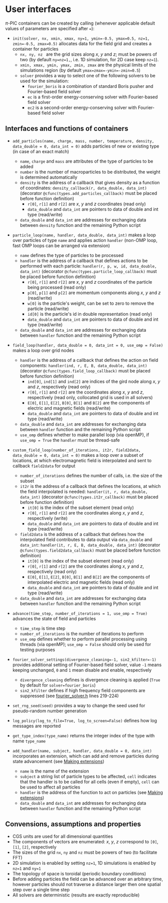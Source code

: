 # User interfaces

$\pi$-PIC containers can be created by calling (whenever applicable default values of parameters are specified after `=`):

- `init(solver, nx, xmin, xmax, ny=1, ymin=-0.5, ymax=0.5, nz=1, zmin=-0.5, zmax=0.5)` allocates data for the field grid and creates a container for particles
    - `nx, ny, nz ` are the grid sizes along $x$, $y$ and $z$; must be powers of two (by default `ny=nz=1,`, i.e. 1D simulation, for 2D case keep `nz=1`). 
    - `xmin, xmax, ymin, ymax, zmin, zmax` are the physical limits of the simulations region (by default `ymax=zmax=-ymin=-zmin=0.5`)
    - `solver` provides a way to select one of the following solvers to be used for the simulation:
        - `fourier_boris` is a combination of standard Boris pusher and Fourier-based field solver
        - `ec` is a first-order energy-conserving solver with Fourier-based field solver
        - `ec2` is a second-order energy-conserving solver with Fourier-based field solver

Interfaces and functions of containers 
--

- `add_particles(name, charge, mass, number, temperature, density, data_double = 0, data_int = 0)` adds particles of new or existing type (in case of an exact match)
    - `name`, `charge` and `mass` are attributes of the type of particles to be added
    - `number` is the number of macroparticles to be distributed, the weight is determined automatically
    - `density` is the address of a callback that gives density as a function of coordinates: `density_callback(r, data_double, data_int)` (decorator `@cfunc(types.add_particles_callback)` must be placed before function definition)
        - `r[0]`, `r[1]` and `r[2]` are $x$, $y$ and $z$ coordinates (read only)
        - `data_double` and `data_int` are pointers to data of double and int type (read/write) 
    - `data_double` and `data_int` are addresses for exchanging data between `density` function and the remaining Python script

- `particle_loop(name, handler, data_double, data_int)` makes a loop over particles of type `name` and applies action `handler` (non-OMP loop, fast OMP loops can be arranged via extension)
    - `name` defines the type of particles to be processed
    - `handler` is the address of a callback that defines actions to be performed with each particle: `handler(r, p, w, id, data_double, data_int)` (decorator `@cfunc(types.particle_loop_callback)` must be placed before function definition)
        - `r[0]`, `r[1]` and `r[2]` are $x$, $y$ and $z$ coordinates of the particle being processed (read only)
        - `p[0]`, `p[1]` and `p[2]` are momentum components along $x$, $y$ and $z$ (read/write)
        - `w[0]` is the particle's weight, can be set to zero to remove the particle (read/write)
        - `id[0]` is the particle's id in double representation (read only)
        - `data_double` and `data_int` are pointers to data of double and int type (read/write)
    - `data_double` and `data_int` are addresses for exchanging data between `handler` function and the remaining Python script

- `field_loop(handler, data_double = 0, data_int = 0, use_omp = False)` makes a loop over grid nodes
    - `handler` is the address of a callback that defines the action on field components: `handler(ind, r, E, B, data_double, data_int)` (decorator `@cfunc(types.field_loop_callback)` must be placed before function definition)
        - `ind[0]`, `ind[1]` and `ind[2]` are indices of the gird node along $x$, $y$ and $z$, respectively (read only)
        - `r[0]`, `r[1]` and `r[2]` are the coordinates along $x$, $y$ and $z$, respectively (read only, collocated grid is used in all solvers)
        - `E[0]`, `E[1]`, `E[2]`, `B[0]`, `B[1]` and `B[2]` are the components of electric and magnetic fields (read/write)
        - `data_double` and `data_int` are pointers to data of double and int type (read/write)
    - `data_double` and `data_int` are addresses for exchanging data between `handler` function and the remaining Python script
    - `use_omp` defines whether to make parallel loop (via openMP), if `use_omp = True` the `handler` must be thread-safe

- `custom_field_loop(number_of_iterations, it2r, field2data, data_double = 0, data_int = 0)` makes a loop over a subset of locations, at which electromagnetic field is interpolated and sent to callback `field2data` for output
    - `number_of_iterations` defines the number of calls, i.e. the size of the subset
    - `it2r` is the address of a callback that defines the locations, at which the field interpolated is needed: `handler(it, r, data_double, data_int)` (decorator `@cfunc(types.it2r_callback)` must be placed before function definition)
        - `it[0]` is the index of the subset element (read only)
        - `r[0]`, `r[1]` and `r[2]` are the coordinates along $x$, $y$ and $z$, respectively (write)
        - `data_double` and `data_int` are pointers to data of double and int type (read/write)
    - `field2data` is the address of a callback that defines how the interpolated field contributes to data output via `data_double` and `data_int`: `handler(it, r, E, B, data_double, data_int)` (decorator `@cfunc(types.field2data_callback)` must be placed before function definition)
        - `it[0]` is the index of the subset element (read only)
        - `r[0]`, `r[1]` and `r[2]` are the coordinates along $x$, $y$ and $z$, respectively (read only)
        - `E[0]`, `E[1]`, `E[2]`, `B[0]`, `B[1]` and `B[2]` are the components of interpolated electric and magnetic fields (read only)
        - `data_double` and `data_int` are pointers to data of double and int type (read/write)
    - `data_double` and `data_int` are addresses for exchanging data between `handler` function and the remaining Python script

- `advance(time_step, number_of_iterations = 1, use_omp = True)` advances the state of field and particles
    - `time_step` is time step
    - `number_of_iterations` is the number of iterations to perform
    - `use_omp` defines whether to perform parallel processing using threads (via openMP); `use_omp = False` should only be used for testing purposes

- `fourier_solver_settings(divergence_cleaning=-1, sin2_kfilter=-1)` provides additional setting of Fourier-based field solver, value `-1` means keeping unchanged, `0` and `1` mean disable and enable, respectively
    - `divergence_cleaning` defines is divergence cleaning is applied (`True` by default for `solver=fourier_boris`)
    - `sin2_kfilter` defines if high frequency field components are suppressed (see [fourier_solver.h](../../src/fourier_solver.h) lines 219-224)
    
- `set_rng_seed(seed)` provides a way to change the seed used for pseudo-random number generation

- `log_policy(log_to_file=True, log_to_screen=False)` defines how log messages are reported

- `get_type_index(type_name)` returns the integer index of the type with name `type_name`

- `add_handler(name, subject, handler, data_double = 0, data_int)` incorporates an extension, which can add and remove particles during state advancement (see [Making extensions](EXTENSIONS.md))
    - `name` is the name of the extension
    - `subject` a string list of particle types to be affected, `cell` indicates that the handler is to be called for all cells (even if empty), `cell` can be used to affect all particles
    - `handler` is the address of the function to act on particles (see [Making extensions](EXTENSIONS.md))
    - `data_double` and `data_int` are addresses for exchanging data between `handler` function and the remaining Python script

Convensions, assumptions and properties
--

- CGS units are used for all dimensional quantities
- The components of vectors are enumerated: $x$, $y$, $z$ correspond to `[0]`, `[1]`, `[2]`, respectively
- The sizes of the grid `nx`, `ny` and `nz` must be powers of two (to facilitate FFT)
- 2D simulation is enabled by setting `nz=1`, 1D simulations is enabled by `nz=1` and `ny=1`
- The topology of space is toroidal (periodic boundary conditions)
- Before adding particles the field can be advanced over an arbitrary time, however particles should not traverse a distance larger then one spatial step over a single time step
- All solvers are deterministic (results are exactly reproducible)
